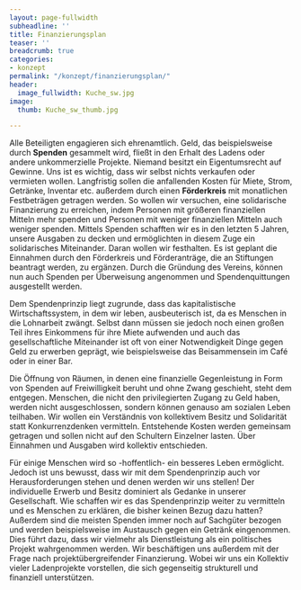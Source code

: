 ```yaml
---
layout: page-fullwidth
subheadline: ''
title: Finanzierungsplan
teaser: ''
breadcrumb: true
categories:
- konzept
permalink: "/konzept/finanzierungsplan/"
header:
  image_fullwidth: Kuche_sw.jpg
image:
  thumb: Kuche_sw_thumb.jpg

---
```

Alle Beteiligten engagieren sich ehrenamtlich. Geld, das beispielsweise durch **Spenden** gesammelt wird, fließt in den Erhalt des Ladens oder andere unkommerzielle Projekte. Niemand besitzt ein Eigentumsrecht auf Gewinne. Uns ist es wichtig, dass wir selbst nichts verkaufen oder vermieten wollen. Langfristig sollen die anfallenden Kosten für Miete, Strom, Getränke, Inventar etc. außerdem durch einen **Förderkreis** mit monatlichen Festbeträgen getragen werden. So wollen wir versuchen, eine solidarische Finanzierung zu erreichen, indem Personen mit größeren finanziellen Mitteln mehr spenden und Personen mit weniger finanziellen Mitteln auch weniger spenden. Mittels Spenden schafften wir es in den letzten 5 Jahren, unsere Ausgaben zu decken und ermöglichten in diesem Zuge ein solidarisches Miteinander. Daran wollen wir festhalten. Es ist geplant die Einnahmen durch den Förderkreis und Förderanträge, die an Stiftungen beantragt werden, zu ergänzen. Durch die Gründung des Vereins, können nun auch Spenden per Überweisung angenommen und Spendenquittungen ausgestellt werden.

Dem Spendenprinzip liegt zugrunde, dass das kapitalistische Wirtschaftssystem, in dem wir leben, ausbeuterisch ist, da es Menschen in die Lohnarbeit zwängt. Selbst dann müssen sie jedoch noch einen großen Teil ihres Einkommens für ihre Miete aufwenden und auch das gesellschaftliche Miteinander ist oft von einer Notwendigkeit Dinge gegen Geld zu erwerben geprägt, wie beispielsweise das Beisammensein im Café oder in einer Bar. 

Die Öffnung von Räumen, in denen eine finanzielle Gegenleistung in Form von Spenden auf Freiwilligkeit beruht und ohne Zwang geschieht, steht dem entgegen. Menschen, die nicht den privilegierten Zugang zu Geld haben, werden nicht ausgeschlossen, sondern können genauso am sozialen Leben teilhaben. Wir wollen ein Verständnis von kollektivem Besitz und Solidarität statt Konkurrenzdenken vermitteln. Entstehende Kosten werden gemeinsam getragen und sollen nicht auf den Schultern Einzelner lasten. Über Einnahmen und Ausgaben wird kollektiv entschieden.

Für einige Menschen wird so -hoffentlich- ein besseres Leben ermöglicht. Jedoch ist uns bewusst, dass wir mit dem Spendenprinzip auch vor Herausforderungen stehen und denen werden wir uns stellen! Der individuelle Erwerb und Besitz dominiert als Gedanke in unserer Gesellschaft. Wie schaffen wir es das Spendenprinzip weiter zu vermitteln und es Menschen zu erklären, die bisher keinen Bezug dazu hatten? Außerdem sind die meisten Spenden immer noch auf Sachgüter bezogen und werden beispielsweise im Austausch gegen ein Getränk eingenommen. Dies führt dazu, dass wir vielmehr als Dienstleistung als ein politisches Projekt wahrgenommen werden. Wir beschäftigen uns außerdem mit der Frage nach projektübergreifender Finanzierung. Wobei wir uns ein Kollektiv vieler Ladenprojekte vorstellen, die sich gegenseitig strukturell und finanziell unterstützen. 